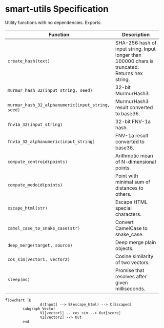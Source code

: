 # smart-utils Specification

Utility functions with no dependencies. Exports:

| Function | Description |
| --- | --- |
| `create_hash(text)` | SHA-256 hash of input string. Input longer than 100000 chars is truncated. Returns hex string. |
| `murmur_hash_32(input_string, seed)` | 32-bit MurmurHash3. |
| `murmur_hash_32_alphanumeric(input_string, seed)` | MurmurHash3 result converted to base36. |
| `fnv1a_32(input_string)` | 32-bit FNV-1a hash. |
| `fnv1a_32_alphanumeric(input_string)` | FNV-1a result converted to base36. |
| `compute_centroid(points)` | Arithmetic mean of N-dimensional points. |
| `compute_medoid(points)` | Point with minimal sum of distances to others. |
| `escape_html(str)` | Escape HTML special characters. |
| `camel_case_to_snake_case(str)` | Convert CamelCase to snake_case. |
| `deep_merge(target, source)` | Deep merge plain objects. |
| `cos_sim(vector1, vector2)` | Cosine similarity of two vectors. |
| `sleep(ms)` | Promise that resolves after given milliseconds. |

```mermaid
flowchart TD
				A[Input] --> B(escape_html) --> C[Escaped]
		subgraph Vector
				V1[vector1] -- cos_sim --> Out[score]
				V2[vector2] --> Out
		end
```
